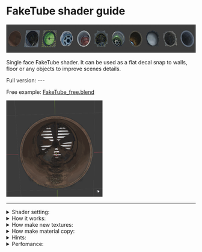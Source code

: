 # FakeTube shader guide

<img src="ft_row.jpg" alt="result" width="640" height="75">

Single face FakeTube shader. It can be used as a flat decal snap to walls, floor or any objects to improve scenes details.

Full version: ---

Free example: [FakeTube_free.blend](FakeTube_free.blend) 

<img src="ft_0_Preview.gif" alt="result" width="256" height="256">

---


<details><summary>Shader setting:</summary>
  
<img src="ft_shader_setting.jpg" alt="result">

</details>


<details><summary>How it works:</summary>

<video src="https://github.com/day9a/Blender/assets/69633736/e3bc3dc9-e9fb-4b5c-b8b7-97f5b19822be" width="256" height="256">

</details>


<details><summary>How make new textures:</summary>

text

</details>


<details><summary>How make material copy:</summary>

text

</details>


<details><summary>Hints:</summary>

text

</details>

<details><summary>Perfomance:</summary>

text

</details>
